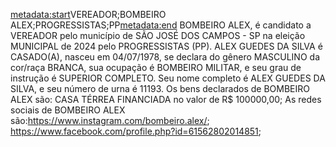 <metadata:start>VEREADOR;BOMBEIRO ALEX;PROGRESSISTAS;PP<metadata:end>
BOMBEIRO ALEX, é candidato a VEREADOR pelo município de SÃO JOSÉ DOS CAMPOS - SP na eleição MUNICIPAL de 2024 pelo PROGRESSISTAS (PP). ALEX GUEDES DA SILVA é CASADO(A), nasceu em 04/07/1978, se declara do gênero MASCULINO da cor/raça BRANCA, sua ocupação é BOMBEIRO MILITAR, e seu grau de instrução é SUPERIOR COMPLETO. Seu nome completo é ALEX GUEDES DA SILVA, e seu número de urna é 11193.
Os bens declarados de BOMBEIRO ALEX são: CASA TÉRREA FINANCIADA no valor de R$ 100000,00; 
As redes sociais de BOMBEIRO ALEX são:https://www.instagram.com/bombeiro.alex/; https://www.facebook.com/profile.php?id=61562802014851;